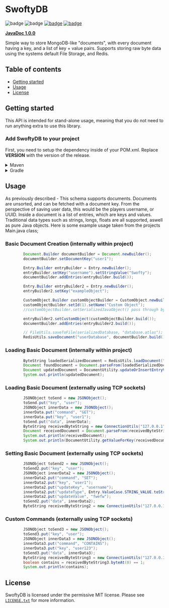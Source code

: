# SwoftyDB
![badge](https://img.shields.io/github/v/release/Swofty-Developments/SwoftyDB)
![badge](https://img.shields.io/github/last-commit/Swofty-Developments/SwoftyDB)
[![badge](https://img.shields.io/discord/830345347867476000?label=discord)](https://discord.gg/atlasmc)
[![badge](https://img.shields.io/github/license/Swofty-Developments/SwoftyDB)](https://github.com/Swofty-Developments/SwoftyDB/blob/master/LICENSE.txt)

**[JavaDoc 1.0.0](https://swofty-developments.github.io/SwoftyDB/)**

Simple way to store MongoDB-like "documents", with every document having a key, and a list of key + value pairs. Supports storing raw byte data using the systems default File Storage, and Redis.

## Table of contents

* [Getting started](#getting-started)
* [Usage](#usage)
* [License](#license)

## Getting started

This API is intended for stand-alone usage, meaning that you do not need to run anything extra to use this library.

### Add SwoftyDB to your project 

First, you need to setup the dependency inside of your POM.xml. Replace **VERSION** with the version of the release.

<details>
    <summary>Maven</summary>

```xml
<dependency>
    <groupId>net.swofty</groupId>
    <artifactId>swoftydb</artifactId>
    <version>VERSION</version>
</dependency>
```
</details>

<details>
    <summary>Gradle</summary>

```gradle
dependencies {
    implementation 'net.swofty:swoftydb:VERSION'
}
```
</details>

## Usage

As previously described - This schema supports documents. Documents are unsorted, and can be fetched with a document key. From the perspective of saving user data, this would be the players username, or UUID. Inside a document is a list of entries, which are keys and values. Traditional data types such as strings, longs, floats are all supported, aswell as pure Java objects. Here is some example usage taken from the projects Main.java class;

### Basic Document Creation (internally within project)
```java
		Document.Builder documentBuilder = Document.newBuilder();
		documentBuilder.setDocumentKey("user1");

		Entry.Builder entryBuilder = Entry.newBuilder();
		entryBuilder.setKey("username").setStringValue("Swofty");
		documentBuilder.addEntries(entryBuilder.build());

		Entry.Builder entryBuilder2 = Entry.newBuilder();
		entryBuilder2.setKey("exampleObject");

		CustomObject.Builder customObjectBuilder = CustomObject.newBuilder();
		customObjectBuilder.setId(1).setName("Custom Object");
		//customObjectBuilder.setSerializedJavaObject() pass through byte string of object

		entryBuilder2.setCustomObject(customObjectBuilder.build());
		documentBuilder.addEntries(entryBuilder2.build());

		// FileUtils.saveToFile(serializedDatabase, "database.atlas");
		RedisUtils.saveDocument("userDatabase", documentBuilder.build());
```

### Loading Basic Document (internally within project)
```java
		ByteString loadedSerializedDocument = RedisUtils.loadDocument("userDatabase", "user1");
		Document foundDocument = Document.parseFrom(loadedSerializedDocument);
		Document updatedDocument = DocumentUtility.updateOrInsertEntryValue(foundDocument, "username", Entry.ValueCase.STRING_VALUE, "Warmlexs");
		System.out.println(updatedDocument);
```

### Loading Basic Document (externally using TCP sockets)
```java
		JSONObject toSend = new JSONObject();
		toSend.put("key", "user");
		JSONObject innerData = new JSONObject();
		innerData.put("command", "GET");
		innerData.put("key", "user1");
		toSend.put("data", innerData);
		ByteString receivedByteString = new ConnectionUtils("127.0.0.1", 4000).makeConnection(toSend);
		Document receivedDocument = Document.parseFrom(receivedByteString);
		System.out.println(receivedDocument);
		System.out.println(DocumentUtility.getValueForKey(receivedDocument, "username"));
```

### Setting Basic Document (externally using TCP sockets)
```java
        JSONObject toSend2 = new JSONObject();
		toSend2.put("key", "user");
		JSONObject innerData2 = new JSONObject();
		innerData2.put("command", "SET");
		innerData2.put("key", "user1");
		innerData2.put("updateKey", "username");
		innerData2.put("updateType", Entry.ValueCase.STRING_VALUE.toString());
		innerData2.put("updateValue", "fwefw");
		toSend2.put("data", innerData2);
		ByteString receivedByteString2 = new ConnectionUtils("127.0.0.1", 4000).makeConnection(toSend2);
```

### Custom Commands (externally using TCP sockets)
```java
		JSONObject toSend3 = new JSONObject();
		toSend3.put("key", "user");
		JSONObject innerData3 = new JSONObject();
		innerData3.put("command", "CONTAINS");
		innerData3.put("key", "user123");
		toSend3.put("data", innerData3);
		ByteString receivedByteString3 = new ConnectionUtils("127.0.0.1", 4000).makeConnection(toSend3);
		boolean contains = receivedByteString3.byteAt(0) == 1;
		System.out.println(contains);
```

## License
SwoftyDB is licensed under the permissive MIT license. Please see [`LICENSE.txt`](https://github.com/Swofty-Developments/SwoftyDB/blob/master/LICENSE.txt) for more information.
